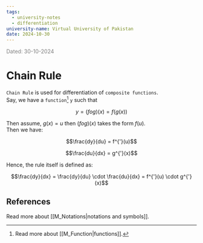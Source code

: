 ```yaml
---
tags:
  - university-notes
  - differentiation
university-name: Virtual University of Pakistan
date: 2024-10-30
---
```


<span style="color: gray;">Dated: 30-10-2024</span>

# Chain Rule

`Chain Rule` is used for differentiation of `composite functions`.  
Say, we have a `function`[^1] `y` such that  

$$y = (f o g)(x) = f\left(g(x)\right)$$

Then assume, $g(x) = u$ then $(fog)(x)$ takes the form $f(u)$.  
Then we have:  

$$\frac{dy}{du} = f^{'}(u)$$

$$\frac{du}{dx} = g^{'}(x)$$

Hence, the rule itself is defined as:  

$$\frac{dy}{dx} = \frac{dy}{du} \cdot \frac{du}{dx} = f^{'}(u) \cdot g^{'}(x)$$

## References

Read more about [[M_Notations|notations and symbols]].

[^1]: Read more about [[M_Function|functions]].